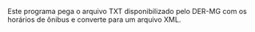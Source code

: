 Este programa pega o arquivo TXT disponibilizado pelo DER-MG com os horários de ônibus e converte para um arquivo XML.
